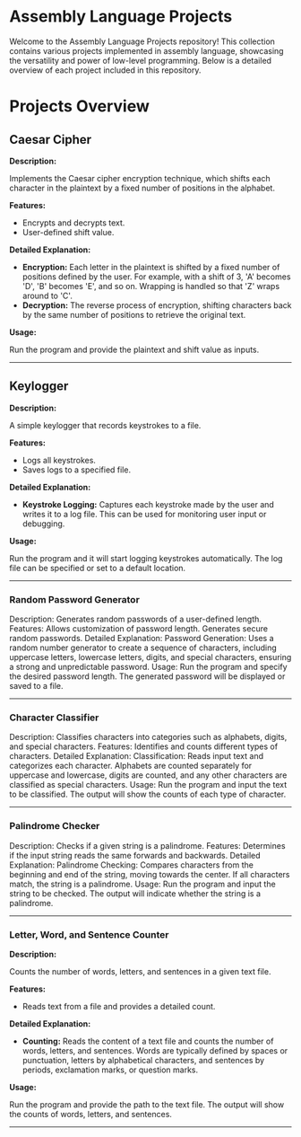 # Assembly Language Projects
Welcome to the Assembly Language Projects repository! This collection contains various projects implemented in assembly language, showcasing the versatility and power of low-level programming. Below is a detailed overview of each project included in this repository.

# Projects Overview

## Caesar Cipher

**Description:** 

Implements the Caesar cipher encryption technique, which shifts each character in the plaintext by a fixed number of positions in the alphabet.

**Features:**
  - Encrypts and decrypts text.
  - User-defined shift value.

**Detailed Explanation:**
  - **Encryption:** Each letter in the plaintext is shifted by a fixed number of positions defined by the user. For example, with a shift of 3, 'A' becomes 'D', 'B' becomes 'E', and so on. Wrapping is handled so that 'Z' wraps around to 'C'.
  - **Decryption:** The reverse process of encryption, shifting characters back by the same number of positions to retrieve the original text.

**Usage:** 

Run the program and provide the plaintext and shift value as inputs.

---

## Keylogger

**Description:** 

A simple keylogger that records keystrokes to a file.

**Features:**
  - Logs all keystrokes.
  - Saves logs to a specified file.

**Detailed Explanation:**
  - **Keystroke Logging:** Captures each keystroke made by the user and writes it to a log file. This can be used for monitoring user input or debugging.

**Usage:** 

Run the program and it will start logging keystrokes automatically. The log file can be specified or set to a default location.

---

### Random Password Generator

Description: Generates random passwords of a user-defined length.
Features:
Allows customization of password length.
Generates secure random passwords.
Detailed Explanation:
Password Generation: Uses a random number generator to create a sequence of characters, including uppercase letters, lowercase letters, digits, and special characters, ensuring a strong and unpredictable password.
Usage: Run the program and specify the desired password length. The generated password will be displayed or saved to a file.

---

### Character Classifier

Description: Classifies characters into categories such as alphabets, digits, and special characters.
Features:
Identifies and counts different types of characters.
Detailed Explanation:
Classification: Reads input text and categorizes each character. Alphabets are counted separately for uppercase and lowercase, digits are counted, and any other characters are classified as special characters.
Usage: Run the program and input the text to be classified. The output will show the counts of each type of character.

---

### Palindrome Checker

Description: Checks if a given string is a palindrome.
Features:
Determines if the input string reads the same forwards and backwards.
Detailed Explanation:
Palindrome Checking: Compares characters from the beginning and end of the string, moving towards the center. If all characters match, the string is a palindrome.
Usage: Run the program and input the string to be checked. The output will indicate whether the string is a palindrome.

---

### Letter, Word, and Sentence Counter

**Description:** 

Counts the number of words, letters, and sentences in a given text file.

**Features:**
  - Reads text from a file and provides a detailed count.

**Detailed Explanation:**
  - **Counting:** Reads the content of a text file and counts the number of words, letters, and sentences. Words are typically defined by spaces or punctuation, letters by alphabetical characters, and sentences by periods, exclamation marks, or question marks.

**Usage:** 

Run the program and provide the path to the text file. The output will show the counts of words, letters, and sentences.

---
